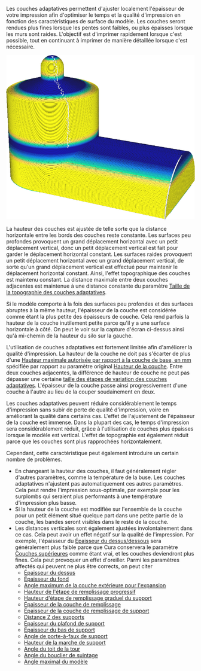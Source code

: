Les couches adaptatives permettent d'ajuster localement l'épaisseur de votre impression afin d'optimiser le temps et la qualité d'impression en fonction des caractéristiques de surface du modèle. Les couches seront rendues plus fines lorsque les pentes sont faibles, ou plus épaisses lorsque les murs sont raides. L'objectif est d'imprimer rapidement lorsque c'est possible, tout en continuant à imprimer de manière détaillée lorsque c'est nécessaire.

![Avec le schéma de couleur "épaisseur de la couche", vous pouvez voir qu'il colore les couches plus fines en bleu et les couches plus épaisses en jaune](../../../articles/images/adaptive_layer_height_enabled.png)

La hauteur des couches est ajustée de telle sorte que la distance horizontale entre les bords des couches reste constante. Les surfaces peu profondes provoquent un grand déplacement horizontal avec un petit déplacement vertical, donc un petit déplacement vertical est fait pour garder le déplacement horizontal constant. Les surfaces raides provoquent un petit déplacement horizontal avec un grand déplacement vertical, de sorte qu'un grand déplacement vertical est effectué pour maintenir le déplacement horizontal constant. Ainsi, l'effet topographique des couches est maintenu constant. La distance maximale entre deux couches adjacentes est maintenue à une distance constante du paramètre [Taille de la topographie des couches adaptatives](./adaptive_layer_height_threshold.md).

Si le modèle comporte à la fois des surfaces peu profondes et des surfaces abruptes à la même hauteur, l'épaisseur de la couche est considérée comme étant la plus petite des épaisseurs de couche. Cela rend parfois la hauteur de la couche inutilement petite parce qu'il y a une surface horizontale à côté. On peut le voir sur la capture d'écran ci-dessus ainsi qu'à mi-chemin de la hauteur du silo sur la gauche.

L'utilisation de couches adaptatives est fortement limitée afin d'améliorer la qualité d'impression. La hauteur de la couche ne doit pas s'écarter de plus d'une [Hauteur maximale autorisée par rapport à la couche de base, en mm](./adaptive_layer_height_variation.md) spécifiée par rapport au paramètre original [Hauteur de la couche](../resolution/layer_height.md). Entre deux couches adjacentes, la différence de hauteur de couche ne peut pas dépasser une certaine [taille des étapes de variation des couches adaptatives](./adaptive_layer_height_variation_step.md). L'épaisseur de la couche passe ainsi progressivement d'une couche à l'autre au lieu de la couper soudainement en deux.

Les couches adaptatives peuvent réduire considérablement le temps d'impression sans subir de perte de qualité d'impression, voire en améliorant la qualité dans certains cas. L'effet de l'ajustement de l'épaisseur de la couche est immense. Dans la plupart des cas, le temps d'impression sera considérablement réduit, grâce à l'utilisation de couches plus épaisses lorsque le modèle est vertical. L'effet de topographie est également réduit parce que les couches sont plus rapprochées horizontalement.

Cependant, cette caractéristique peut également introduire un certain nombre de problèmes.
* En changeant la hauteur des couches, il faut généralement régler d'autres paramètres, comme la température de la buse. Les couches adaptatives n'ajustent pas automatiquement ces autres paramètres. Cela peut rendre l'impression sous-optimale, par exemple pour les surplombs qui seraient plus performants à une température d'impression plus basse.
* Si la hauteur de la couche est modifiée sur l'ensemble de la couche pour un petit élément situé quelque part dans une petite partie de la couche, les bandes seront visibles dans le reste de la couche.
* Les distances verticales sont également ajustées involontairement dans ce cas. Cela peut avoir un effet négatif sur la qualité de l'impression. Par exemple, l'épaisseur du [Épaisseur du dessus/dessous](../shell/top_bottom_thickness.md) sera généralement plus faible parce que Cura conservera le paramètre [Couches supérieures](../shell/top_layers.md) comme étant vrai, et les couches deviendront plus fines. Cela peut provoquer un effet d'oreiller. Parmi les paramètres affectés qui peuvent ne plus être corrects, on peut citer
  * [Épaisseur du dessus](../shell/top_thickness.md)
  * [Épaisseur du fond](../shell/bottom_thickness.md)
  * [Angle maximum de la couche extérieure pour l'expansion](../infill/max_skin_angle_for_expansion.md)
  * [Hauteur de l'étape de remplissage progressif](../infill/gradual_infill_step_height.md)
  * [Hauteur d'étape de remplissage graduel du support](../support/gradual_support_infill_step_height.md)
  * [Épaisseur de la couche de remplissage](../infill/infill_sparse_thickness.md)
  * [Épaisseur de la couche de remplissage de support](../support/support_infill_sparse_thickness.md)
  * [Distance Z des supports](../support/support_z_distance.md)
  * [Épaisseur du plafond de support](../support/support_roof_height.md)
  * [Épaisseur du bas de support](../support/support_bottom_height.md)
  * [Angle de porte-à-faux de support](../support/support_angle.md)
  * [Hauteur de la marche de support](../support/support_bottom_stair_step_height.md)
  * [Angle du toit de la tour](../support/support_tower_roof_angle.md)
  * [Angle du bouclier de suintage](../dual/ooze_shield_angle.md)
  * [Angle maximal du modèle](../experimental/conical_overhang_angle.md)
